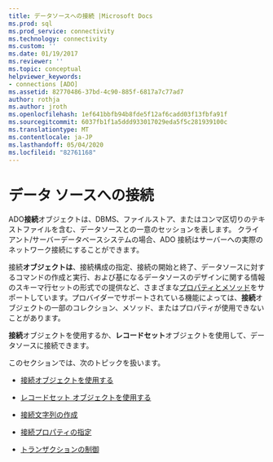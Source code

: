 ```yaml
---
title: データソースへの接続 |Microsoft Docs
ms.prod: sql
ms.prod_service: connectivity
ms.technology: connectivity
ms.custom: ''
ms.date: 01/19/2017
ms.reviewer: ''
ms.topic: conceptual
helpviewer_keywords:
- connections [ADO]
ms.assetid: 82770486-37bd-4c90-885f-6817a7c77ad7
author: rothja
ms.author: jroth
ms.openlocfilehash: 1ef641bbfb94b8fde5f12af6cadd03f13fbfa91f
ms.sourcegitcommit: 6037fb1f1a5ddd933017029eda5f5c281939100c
ms.translationtype: MT
ms.contentlocale: ja-JP
ms.lasthandoff: 05/04/2020
ms.locfileid: "82761168"
---
```

# <a name="connecting-to-data-sources"></a>データ ソースへの接続
ADO**接続**オブジェクトは、DBMS、ファイルストア、またはコンマ区切りのテキストファイルを含む、データソースとの一意のセッションを表します。 クライアント/サーバーデータベースシステムの場合、ADO 接続はサーバーへの実際のネットワーク接続にすることができます。  
  
 接続**オブジェクトは**、接続構成の指定、接続の開始と終了、データソースに対するコマンドの作成と実行、および基になるデータソースのデザインに関する情報のスキーマ行セットの形式での提供など、さまざまな[プロパティとメソッド](../../../ado/reference/ado-api/connection-object-properties-methods-and-events.md)をサポートしています。プロバイダーでサポートされている機能によっては、**接続**オブジェクトの一部のコレクション、メソッド、またはプロパティが使用できないことがあります。  
  
 **接続**オブジェクトを使用するか、**レコードセット**オブジェクトを使用して、データソースに接続できます。  
  
 このセクションでは、次のトピックを扱います。  
  
-   [接続オブジェクトを使用する](../../../ado/guide/data/using-a-connection-object.md)  
  
-   [レコードセット オブジェクトを使用する](../../../ado/guide/data/using-a-recordset-object.md)  
  
-   [接続文字列の作成](../../../ado/guide/data/creating-a-connection-string.md)  
  
-   [接続プロパティの指定](../../../ado/guide/data/specifying-connection-properties.md)  
  
-   [トランザクションの制御](../../../ado/guide/data/controlling-transactions-ado.md)
